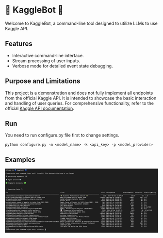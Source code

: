 # 🔵 KaggleBot 🔵

Welcome to KaggleBot, a command-line tool designed to utilize LLMs to use Kaggle API.

## Features

- Interactive command-line interface.
- Stream processing of user inputs.
- Verbose mode for detailed event state debugging.

## Purpose and Limitations

This project is a demonstration and does not fully implement all endpoints from the official Kaggle API. It is intended to showcase the basic interaction and handling of user queries. For comprehensive functionality, refer to the official [Kaggle API documentation](https://github.com/Kaggle/kaggle-api).

## Run

You need to run configure.py file first to change settings.

```
python configure.py -m <model_name> -k <api_key> -p <model_provider>
```

## Examples
![Example Image](./img/example.png)



